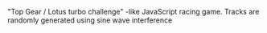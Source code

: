 "Top Gear / Lotus turbo challenge" -like JavaScript racing game. Tracks are randomly generated using sine wave interference